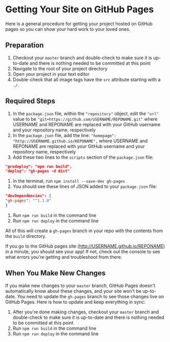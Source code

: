 # Getting Your Site on GitHub Pages

Here is a general procedure for getting your project hosted on GitHub pages so you can show your hard work to your loved ones.

## Preparation

1. Checkout your `master` branch and double-check to make sure it is up-to-date and there is nothing needed to be committed at this point
1. Navigate to the root of your project directory
1. Open your project in your text editor
1. Double-check that all image tags have the `src` attribute starting with a `./`.

## Required Steps

1. In the `package.json` file, within the `"repository"` object, edit the `"url"` value to be `"git+https://github.com/USERNAME/REPONAME.git"` where USERNAME and REPONAME are replaced with your GitHub username and your repository name, respectively
1. In the `package.json` file, add the line: `"homepage": "http://USERNAME.github.io/REPONAME",` where USERNAME and REPONAME are replaced with your GitHub username and your repository name, respectively
1. Add these two lines to the `scripts` section of the `package.json` file:
  ```json
  "predeploy": "npm run build",
  "deploy": "gh-pages -d dist"
  ```
1. In the terminal, run `npm install --save-dev gh-pages`
1. You should see these lines of JSON added to your `package.json` file:
  ```json
  "devDependencies": {
  "gh-pages": "^1.1.0"
  }
  ```
1. Run `npm run build` in the command line
1. Run `npm run deploy` in the command line

All of this will create a `gh-pages` branch in your repo with the contents from the `build` directory.

If you go to the GitHub pages site (http://USERNAME.github.io/REPONAME) in a minute, you should see your app! If not, check out the console to see what errors you're getting and troubleshoot from there.

## When You Make New Changes

If you make new changes to your `master` branch, GitHub Pages doesn't automatically know about these changes, and your site won't be up-to-date. You need to update the `gh-pages` branch to see those changes live on GitHub Pages. Here is how to update and keep everything in sync:

1. After you're done making changes, checkout your `master` branch and double-check to make sure it is up-to-date and there is nothing needed to be committed at this point
1. Run `npm run build` in the command line
1. Run `npm run deploy` in the command line
